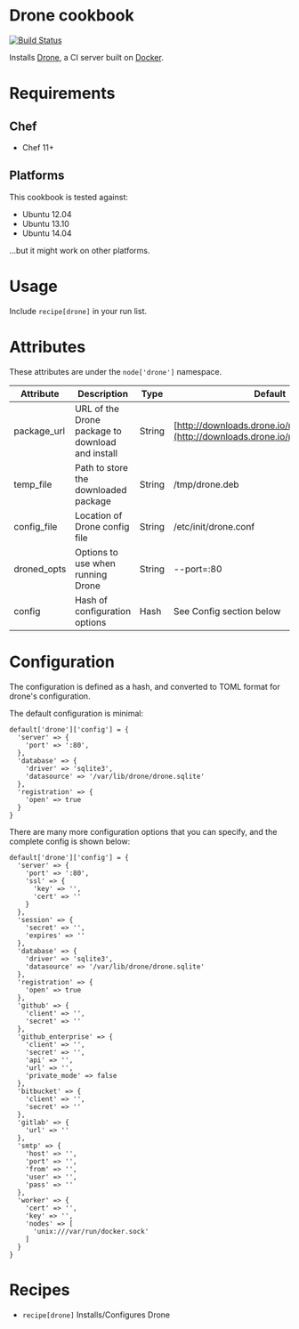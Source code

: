 # Drone cookbook

[![Build Status](https://travis-ci.org/justincampbell/chef-drone.png?branch=master)](https://travis-ci.org/justincampbell/chef-drone)

Installs [Drone](https://github.com/drone/drone), a CI server built on [Docker](https://www.docker.io).

# Requirements

## Chef

* Chef 11+

## Platforms

This cookbook is tested against:

* Ubuntu 12.04
* Ubuntu 13.10
* Ubuntu 14.04

...but it might work on other platforms.

# Usage

Include `recipe[drone]` in your run list.

# Attributes

These attributes are under the `node['drone']` namespace.

Attribute | Description | Type | Default
----------|-------------|------|--------
package_url | URL of the Drone package to download and install | String | [http://downloads.drone.io/master/drone.deb](http://downloads.drone.io/master/drone.deb)
temp_file | Path to store the downloaded package | String | /tmp/drone.deb
config_file | Location of Drone config file | String | /etc/init/drone.conf
droned_opts | Options to use when running Drone | String | --port=:80
config | Hash of configuration options | Hash | See Config section below

# Configuration

The configuration is defined as a hash, and converted to TOML format for drone's configuration.

The default configuration is minimal:

	default['drone']['config'] = {
	  'server' => {
	    'port' => ':80',
	  },
	  'database' => {
	    'driver' => 'sqlite3',
	    'datasource' => '/var/lib/drone/drone.sqlite'
	  },
	  'registration' => {
	    'open' => true
	  }
	}

There are many more configuration options that you can specify, and the complete config is shown below:

	default['drone']['config'] = {
	  'server' => {
	    'port' => ':80',
	    'ssl' => {
	      'key' => '',
	      'cert' => ''
	    }
	  },
	  'session' => {
	    'secret' => '',
	    'expires' => ''
	  },
	  'database' => {
	    'driver' => 'sqlite3',
	    'datasource' => '/var/lib/drone/drone.sqlite'
	  },
	  'registration' => {
	    'open' => true
	  },
	  'github' => {
	    'client' => '',
	    'secret' => ''
	  },
	  'github_enterprise' => {
	    'client' => '',
	    'secret' => '',
	    'api' => '',
	    'url' => '',
	    'private_mode' => false
	  },
	  'bitbucket' => {
	    'client' => '',
	    'secret' => ''
	  },
	  'gitlab' => {
	    'url' => ''
	  },
	  'smtp' => {
	    'host' => '',
	    'port' => '',
	    'from' => '',
	    'user' => '',
	    'pass' => ''
	  },
	  'worker' => {
	    'cert' => '',
	    'key' => '',
	    'nodes' => [
	      'unix:///var/run/docker.sock'
	    ]
	  }
	}

# Recipes

* `recipe[drone]` Installs/Configures Drone
